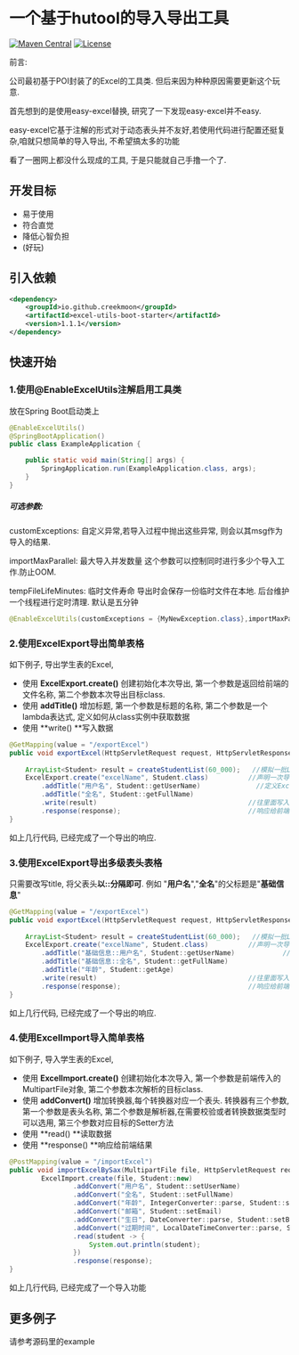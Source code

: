 

# 一个基于hutool的导入导出工具

[![Maven Central](https://maven-badges.herokuapp.com/maven-central/io.github.creekmoon/excel-utils-boot-starter/badge.svg)](https://mvnrepository.com/artifact/io.github.creekmoon/excel-utils-boot-starter)
[![License](http://img.shields.io/:license-apache-brightgreen.svg)](http://www.apache.org/licenses/LICENSE-2.0.html)



前言:

公司最初基于POI封装了的Excel的工具类. 但后来因为种种原因需要更新这个玩意.

首先想到的是使用easy-excel替换, 研究了一下发现easy-excel并不easy.

easy-excel它基于注解的形式对于动态表头并不友好,若使用代码进行配置还挺复杂,咱就只想简单的导入导出, 不希望搞太多的功能

看了一圈网上都没什么现成的工具, 于是只能就自己手撸一个了.

## 开发目标

* 易于使用
* 符合直觉
* 降低心智负担
* (好玩)

## 引入依赖

```xml
<dependency>
    <groupId>io.github.creekmoon</groupId>
    <artifactId>excel-utils-boot-starter</artifactId>
    <version>1.1.1</version>
</dependency>
```





## 快速开始

### 1.使用@EnableExcelUtils注解启用工具类

放在Spring Boot启动类上

```java 
@EnableExcelUtils()
@SpringBootApplication()
public class ExampleApplication {

    public static void main(String[] args) {
        SpringApplication.run(ExampleApplication.class, args);
    }
}
```

##### 可选参数:

customExceptions: 自定义异常,若导入过程中抛出这些异常, 则会以其msg作为导入的结果.

importMaxParallel: 最大导入并发数量   这个参数可以控制同时进行多少个导入工作.防止OOM.

tempFileLifeMinutes: 临时文件寿命    导出时会保存一份临时文件在本地. 后台维护一个线程进行定时清理. 默认是五分钟

```java
@EnableExcelUtils(customExceptions = {MyNewException.class},importMaxParallel = 4,tempFileLifeMinutes = 5)
```



### 2.使用ExcelExport导出简单表格

如下例子, 导出学生表的Excel,

- 使用 **ExcelExport.create()** 创建初始化本次导出, 第一个参数是返回给前端的文件名称, 第二个参数本次导出目标class.
- 使用 **addTitle()** 增加标题, 第一个参数是标题的名称, 第二个参数是一个lambda表达式, 定义如何从class实例中获取数据
- 使用 **write() **写入数据

```java
@GetMapping(value = "/exportExcel")
public void exportExcel(HttpServletRequest request, HttpServletResponse response) {
  
    ArrayList<Student> result = createStudentList(60_000);   //模拟一批List数据
    ExcelExport.create("excelName", Student.class)    		//声明一次导出, 导出对象是Student.class
        .addTitle("用户名", Student::getUserName)   			//定义Excel的模板
        .addTitle("全名", Student::getFullName)
        .write(result)										//往里面写入数据 ,可以写多次
        .response(response);				 				//响应给前端
}
```

如上几行代码, 已经完成了一个导出的响应.





### 3.使用ExcelExport导出多级表头表格

只需要改写title, 将父表头**以::分隔即可**. 例如 "**用户名**","**全名**"的父标题是"**基础信息**"

```java
@GetMapping(value = "/exportExcel")
public void exportExcel(HttpServletRequest request, HttpServletResponse response) {
  
    ArrayList<Student> result = createStudentList(60_000);   //模拟一批List数据
    ExcelExport.create("excelName", Student.class)    		//声明一次导出, 导出对象是Student.class
        .addTitle("基础信息::用户名", Student::getUserName)   			//定义Excel的模板
        .addTitle("基础信息::全名", Student::getFullName)
        .addTitle("年龄", Student::getAge)
        .write(result)										//往里面写入数据 ,可以写多次
        .response(response);				 				//响应给前端
}
```

如上几行代码, 已经完成了一个导出的响应.





### 4.使用ExcelImport导入简单表格

如下例子, 导入学生表的Excel,

- 使用 **ExcelImport.create()** 创建初始化本次导入, 第一个参数是前端传入的MultipartFile对象, 第二个参数本次解析的目标class.
- 使用 **addConvert()** 增加转换器,每个转换器对应一个表头.  转换器有三个参数, 第一个参数是表头名称, 第二个参数是解析器,在需要校验或者转换数据类型时可以选用, 第三个参数对应目标的Setter方法
- 使用 **read() **读取数据
- 使用 **response() **响应给前端结果

```java
@PostMapping(value = "/importExcel")
public void importExcelBySax(MultipartFile file, HttpServletRequest request, HttpServletResponse response) {
        ExcelImport.create(file, Student::new)
                .addConvert("用户名", Student::setUserName)
                .addConvert("全名", Student::setFullName)
                .addConvert("年龄", IntegerConverter::parse, Student::setAge)
                .addConvert("邮箱", Student::setEmail)
                .addConvert("生日", DateConverter::parse, Student::setBirthday)
                .addConvert("过期时间", LocalDateTimeConverter::parse, Student::setExpTime)
                .read(student -> {
                    System.out.println(student);
                })
                .response(response);
}
```

如上几行代码, 已经完成了一个导入功能



## 更多例子

请参考源码里的example

